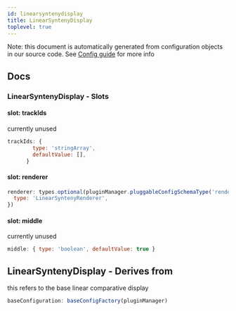 ```yaml
---
id: linearsyntenydisplay
title: LinearSyntenyDisplay
toplevel: true
---
```


Note: this document is automatically generated from configuration objects in
our source code. See [Config guide](/docs/config_guide) for more info

## Docs

### LinearSyntenyDisplay - Slots

#### slot: trackIds

currently unused

```js
trackIds: {
        type: 'stringArray',
        defaultValue: [],
      }
```

#### slot: renderer

```js
renderer: types.optional(pluginManager.pluggableConfigSchemaType('renderer'), {
  type: 'LinearSyntenyRenderer',
})
```

#### slot: middle

currently unused

```js
middle: { type: 'boolean', defaultValue: true }
```

## LinearSyntenyDisplay - Derives from

this refers to the base linear comparative display

```js
baseConfiguration: baseConfigFactory(pluginManager)
```
